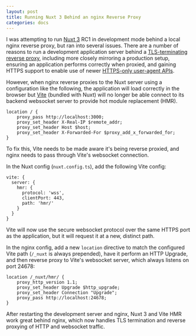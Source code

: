 ```yaml
---
layout: post
title: Running Nuxt 3 Behind an nginx Reverse Proxy
categories: docs
---
```

I was attempting to run [Nuxt 3](https://github.com/nuxt/framework) RC1 in development mode behind a local nginx reverse proxy, but ran into several issues. There are a number of reasons to run a development application server behind a [TLS-terminating reverse proxy](https://en.wikipedia.org/wiki/TLS_termination_proxy), including more closely mirroring a production setup, ensuring an application performs correctly when proxied, and gaining HTTPS support to enable use of  newer [HTTPS-only user-agent APIs](https://www.digicert.com/blog/https-only-features-in-browsers).

However, when nginx reverse proxies to the Nuxt server using a configuration like the following, the application will load correctly in the browser but [Vite](https://vitejs.dev) (bundled with Nuxt) will no longer be able connect to its backend websocket server to provide hot module replacement (HMR).

    location / {
        proxy_pass http://localhost:3000;
        proxy_set_header X-Real-IP $remote_addr;
        proxy_set_header Host $host;
        proxy_set_header X-Forwarded-For $proxy_add_x_forwarded_for;
    }

To fix this, Vite needs to be made aware it's being reverse proxied, and nginx needs to pass through Vite's websocket connection.

In the Nuxt config (`nuxt.config.ts`), add the following Vite config:

    vite: {
      server: {
        hmr: {
          protocol: 'wss',
          clientPort: 443,
          path: 'hmr/'
        }
      }
    }

Vite will now use the secure websocket protocol over the same HTTPS port as the application, but it will request it at a new, distinct path.

In the nginx config, add a new `location` directive to match the configured Vite path (`/_nuxt` is always prepended), have it perform an HTTP Upgrade, and then reverse proxy to Vite's websocket server, which always listens on port 24678:

    location /_nuxt/hmr/ {
        proxy_http_version 1.1;
        proxy_set_header Upgrade $http_upgrade;
        proxy_set_header Connection "Upgrade";
        proxy_pass http://localhost:24678;
    }

After restarting the development server and nginx, Nuxt 3 and Vite HMR work great behind nginx, which now handles TLS termination and reverse proxying of HTTP and websocket traffic.
